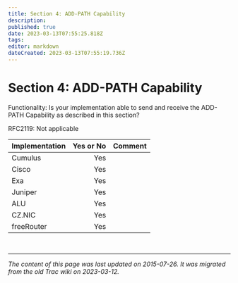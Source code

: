 ```yaml
---
title: Section 4: ADD-PATH Capability
description: 
published: true
date: 2023-03-13T07:55:25.818Z
tags: 
editor: markdown
dateCreated: 2023-03-13T07:55:19.736Z
---
```


# Section 4: ADD-PATH Capability

 Functionality: Is your implementation able to send and receive the ADD-PATH Capability as described in this section?

RFC2119: Not applicable 

|  Implementation  | Yes or No |  Comment   |
|------------------|----------:|------------|
|  Cumulus         |  Yes      |            |
|  Cisco           |  Yes      |            |
|  Exa             |  Yes      |            |
|  Juniper         |  Yes      |            |
|  ALU             |  Yes      |            |
|  CZ.NIC          |  Yes      |            |
|  freeRouter      |  Yes      |            |



&nbsp;
&nbsp;
&nbsp;

---

*The content of this page was last updated on 2015-07-26. It was migrated from the old Trac wiki on 2023-03-12.*